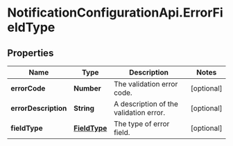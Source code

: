 # NotificationConfigurationApi.ErrorFieldType

## Properties

Name | Type | Description | Notes
------------ | ------------- | ------------- | -------------
**errorCode** | **Number** | The validation error code. | [optional] 
**errorDescription** | **String** | A description of the validation error. | [optional] 
**fieldType** | [**FieldType**](FieldType.md) | The type of error field. | [optional] 



